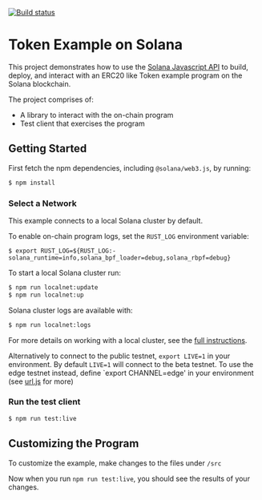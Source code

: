 [![Build status][travis-image]][travis-url]

[travis-image]: https://api.travis-ci.org/solana-labs/example-token.svg?branch=master
[travis-url]: https://travis-ci.org/solana-labs/example-token

# Token Example on Solana

This project demonstrates how to use the [Solana Javascript API](https://github.com/solana-labs/solana-web3.js)
to build, deploy, and interact with an ERC20 like Token example program on the Solana blockchain.

The project comprises of:

* A library to interact with the on-chain program
* Test client that exercises the program

## Getting Started

First fetch the npm dependencies, including `@solana/web3.js`, by running:
```sh
$ npm install
```

### Select a Network

This example connects to a local Solana cluster by default.

To enable on-chain program logs, set the `RUST_LOG` environment variable:

`$ export RUST_LOG=${RUST_LOG:-solana_runtime=info,solana_bpf_loader=debug,solana_rbpf=debug}`

To start a local Solana cluster run:
```bash
$ npm run localnet:update
$ npm run localnet:up
```

Solana cluster logs are available with:
```bash
$ npm run localnet:logs
```

For more details on working with a local cluster, see the [full instructions](https://github.com/solana-labs/solana-web3.js#local-network).

Alternatively to connect to the public testnet, `export LIVE=1` in your
environment.  By default `LIVE=1` will connect to the
beta testnet.  To use the edge testnet instead, define `export CHANNEL=edge' in
your environment (see [url.js](https://github.com/solana-labs/solana/tree/master/urj.js) for more)

### Run the test client

```sh
$ npm run test:live
```

## Customizing the Program

To customize the example, make changes to the files under `/src`

Now when you run `npm run test:live`, you should see the results of your changes.
